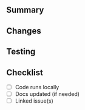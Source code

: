 ## Summary
## Changes
## Testing
## Checklist
- [ ] Code runs locally
- [ ] Docs updated (if needed)
- [ ] Linked issue(s)
